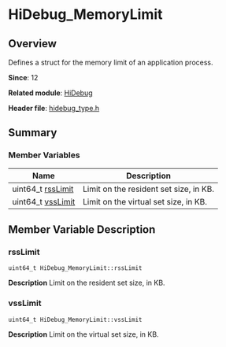 # HiDebug_MemoryLimit


## Overview

Defines a struct for the memory limit of an application process.

**Since**: 12

**Related module**: [HiDebug](_hi_debug.md)

**Header file**: [hidebug_type.h](hidebug__type_8h.md)

## Summary


### Member Variables

| Name| Description| 
| -------- | -------- |
| uint64_t [rssLimit](#rsslimit) | Limit on the resident set size, in KB. | 
| uint64_t [vssLimit](#vsslimit) | Limit on the virtual set size, in KB. | 


## Member Variable Description


### rssLimit

```
uint64_t HiDebug_MemoryLimit::rssLimit
```
**Description**
Limit on the resident set size, in KB.


### vssLimit

```
uint64_t HiDebug_MemoryLimit::vssLimit
```
**Description**
Limit on the virtual set size, in KB.
